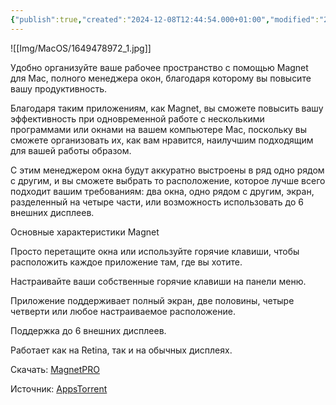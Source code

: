 ```yaml
---
{"publish":true,"created":"2024-12-08T12:44:54.000+01:00","modified":"2025-07-06T23:51:16.392+02:00","tags":["Программы","Производительность","Утилиты","MacOS"],"cssclasses":""}
---
```



![[Img/MacOS/1649478972_1.jpg]]

Удобно организуйте ваше рабочее пространство с помощью Magnet для Mac, полного менеджера окон, благодаря которому вы повысите вашу продуктивность.

Благодаря таким приложениям, как Magnet, вы сможете повысить вашу эффективность при одновременной работе с несколькими программами или окнами на вашем компьютере Мас, поскольку вы сможете организовать их, как вам нравится, наилучшим подходящим для вашей работы образом.

С этим менеджером окна будут аккуратно выстроены в ряд одно рядом с другим, и вы сможете выбрать то расположение, которое лучше всего подходит вашим требованиям: два окна, одно рядом с другим, экран, разделенный на четыре части, или возможность использовать до 6 внешних дисплеев.

Основные характеристики Magnet

Просто перетащите окна или используйте горячие клавиши, чтобы расположить каждое приложение там, где вы хотите.

Настраивайте ваши собственные горячие клавиши на панели меню.

Приложение поддерживает полный экран, две половины, четыре четверти или любое настраиваемое расположение.

Поддержка до 6 внешних дисплеев.

Работает как на Retina, так и на обычных дисплеях.

Скачать: [MagnetPRO](https://appstorrent.ru/213-magnet.html)

Источник: [AppsTorrent](https://appstorrent.ru/)
